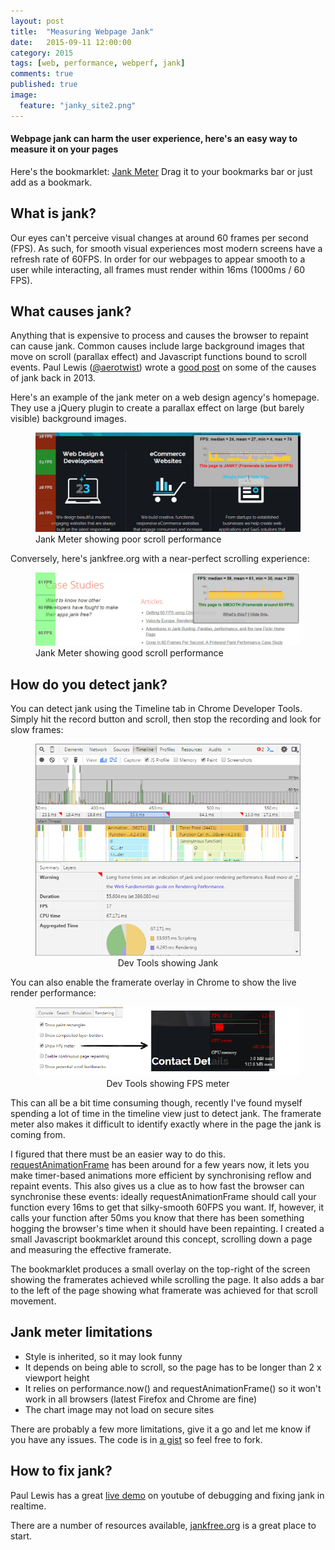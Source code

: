 ```yaml
---
layout: post
title:  "Measuring Webpage Jank"
date:   2015-09-11 12:00:00
category: 2015
tags: [web, performance, webperf, jank]
comments: true
published: true
image:
  feature: "janky_site2.png"
---
```

#### Webpage jank can harm the user experience, here's an easy way to measure it on your pages

Here's the bookmarklet: 
<a style="cursor:alias;" class="btn btn-block" href='javascript:!function(e){function t(){for(var e=document.getElementsByClassName("fpser-lay"),t=e.length-1,n=t;n>=0;n--)try{document.body.removeChild(e[n])}catch(r){continue}var r=document.getElementById("fpser");r&&r.parentNode.removeChild(r)}function n(){if(t(),e.scrollTo(0,0),count=0,sh=Math.max(document.documentElement.clientHeight,e.innerHeight||0),h=Math.max(document.body.offsetHeight,document.body.scrollHeight)-sh,chunk=100,h-100<0)throw alert("I need to scroll, please reduce your browser height or choose a longer page!"),"Too short";fA=[],e.requestAnimationFrame(r),ll=!1}function r(){return ll?(e.scrollBy(0,chunk),tl=performance.now(),fA.push(parseInt(1e3/(tl-ll))),ll=tl,count+=chunk,void(count>=h?(e.scrollTo(0,0),a(fA)):e.requestAnimationFrame(r))):(ll=performance.now(),void e.requestAnimationFrame(r))}function o(e){var t=350,n=1,r=Math.max(parseInt(t/e.length-n),2),o="https://chart.googleapis.com/chart?chbh="+r+","+n+"&cht=bvs&chxt=y&chf=bg,s,00000000&chs=350x60&chm=D,FF0000,1,0,2,1&chd=t1:"+e.join(",")+"|"+Array(e.length).join("60,");return o.substr(0,o.length-1)}function a(e){var t=o(e),n=e.slice(0);e.sort(function(e,t){return e-t});var r=Math.floor(e.length/2);if(e.length%2)var a=e[r];else var a=(e[r-1]+e[r])/2;for(var l=e[0],i=e[e.length-1],c=0,s=0;s<e.length;s++)c+=e[s];var p=parseInt(c/e.length),d=document.createElement("div");d.id="fpser",d.style.cssText+=";font-family:sans-serif;font-weight:bold;width:400px;background:rgba(200,200,200,0.9);position:fixed;top:10px;right:10px;z-index:10002;padding:5px;box-shadow: 0px 0px 5px 2px rgba(0,0,0,0.75);text-align:center";var m=document.createElement("p");m.innerHTML="FPS: median = "+a+", mean = "+p+", min = "+l+", max = "+i,p2=document.createElement("p"),50>=a?(p2.style.color="red",p2.innerHTML="This page is JANKY (Framerate is below 50 FPS)"):a>=59?(p2.style.color="green",p2.innerHTML="This page is SMOOTH (Framerate around 60 FPS)"):(p2.style.color="yellow",p2.innerHTML="This page is ALMOST JANKY (Framerate above 50 FPS)"),p3=document.createElement("p"),p3.innerHTML="<a href=\"https://webperf.ninja/2015/jank-meter\">What is this?</a> | <a href=\"#\" onclick=\"window.FPS.cl();\">Hide this</a>";var s=document.createElement("img");s.src=t,d.appendChild(m),d.appendChild(s),d.appendChild(p2),d.appendChild(p3),document.body.appendChild(d);for(var u=0,s=sh;s<=h+sh;s+=100){var t=document.createElement("div");t.className="fpser-lay";var g="";if(g=parseInt(n[u])<50?"255,55,0":parseInt(n[u])<59?"255,255,0":parseInt(n[u])>0?"55,255,55":"55,55,55",t.style.cssText+=";border-bottom:1px solid black;line-height:"+chunk+"px;text-align:center;font-weight:bold;z-index:10001;position:absolute;width:80px;height:"+chunk+"px;left:0;top:"+s+"px;background:rgba("+g+",0.5);",parseInt(n[u])>0){var f=document.createElement("p");f.style.cssText+=";margin:0px",f.innerHTML=n[u]+" FPS",t.appendChild(f)}document.body.appendChild(t),u++}var t=document.createElement("div");t.className="fpser-lay",t.style.cssText+=";z-index:10001;position:absolute;width:80px;height:"+sh+"px;left:0;top:0;background:rgba(55,55,55,0.5);",document.body.appendChild(t)}n(),e.FPS={};e.FPS.cl=t}(window);'>Jank Meter</a>
 Drag it to your bookmarks bar or just add as a bookmark.

## What is jank?
Our eyes can't perceive visual changes at around 60 frames per second (FPS). As such, for smooth visual experiences most modern screens have a refresh rate of 60FPS. In order for our webpages to appear smooth to a user while interacting, all frames must render within 16ms (1000ms / 60 FPS). 

## What causes jank?
Anything that is expensive to process and causes the browser to repaint can cause jank. Common causes include large background images that move on scroll (parallax effect) and Javascript functions bound to scroll events. Paul Lewis ([@aerotwist](https://twitter.com/aerotwist)) wrote a [good post](http://calendar.perfplanet.com/2013/the-runtime-performance-checklist/) on some of the causes of jank back in 2013.

Here's an example of the jank meter on a web design agency's homepage. They use a jQuery plugin to create a parallax effect on large (but barely visible) background images.

<figure>
<img src="/images/janky_site2.png"/>
<figcaption>Jank Meter showing poor scroll performance</figcaption>
</figure>

Conversely, here's jankfree.org with a near-perfect scrolling experience:

<figure>
<img src="/images/jankfree_site2.png"/>
<figcaption>Jank Meter showing good scroll performance</figcaption>
</figure>

## How do you detect jank?
You can detect jank using the Timeline tab in Chrome Developer Tools. Simply hit the record button and scroll, then stop the recording and look for slow frames:

<figure align="center">
<img src="/images/devtools.png"/>
<figcaption>Dev Tools showing Jank</figcaption>
</figure>

You can also enable the framerate overlay in Chrome to show the live render performance:

<figure align="center">
<img src="/images/framerate.png"/>
<figcaption>Dev Tools showing FPS meter</figcaption>
</figure>

This can all be a bit time consuming though, recently I've found myself spending a lot of time in the timeline view just to detect jank.
The framerate meter also makes it difficult to identify exactly where in the page the jank is coming from.

I figured that there must be an easier way to do this. [requestAnimationFrame](http://www.paulirish.com/2011/requestanimationframe-for-smart-animating/) has been around for a few years now, it lets you make timer-based animations more efficient by synchronising reflow and repaint events.
This also gives us a clue as to how fast the browser can synchronise these events: ideally requestAnimationFrame should call your function every 16ms to get that silky-smooth 60FPS you want. If, however, it calls your function after 50ms you know that there has been something hogging the browser's time when it should have been repainting.
I created a small Javascript bookmarklet around this concept, scrolling down a page and measuring the effective framerate.

The bookmarklet produces a small overlay on the top-right of the screen showing the framerates achieved while scrolling the page. It also adds a bar to the left of the page showing what framerate was achieved for that scroll movement.

## Jank meter limitations
* Style is inherited, so it may look funny
* It depends on being able to scroll, so the page has to be longer than 2 x viewport height
* It relies on performance.now() and requestAnimationFrame() so it won't work in all browsers (latest Firefox and Chrome are fine)
* The chart image may not load on secure sites

There are probably a few more limitations, give it a go and let me know if you have any issues.
The code is in [a gist](https://gist.github.com/simonhearne/ef145e2732f2082771d3) so feel free to fork.

## How to fix jank?

Paul Lewis has a great [live demo](https://www.youtube.com/watch?v=QU1JAW5LRKU) on youtube of debugging and fixing jank in realtime.

There are a number of resources available, [jankfree.org](https://jankfree.org) is a great place to start.